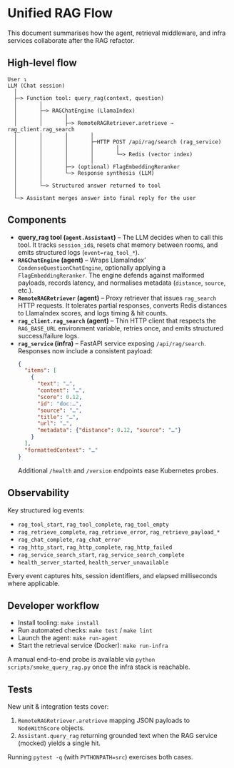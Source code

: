 # Unified RAG Flow

This document summarises how the agent, retrieval middleware, and infra services collaborate after the RAG refactor.

## High-level flow

```
User ↴
LLM (Chat session)
  │
  ├─> Function tool: query_rag(context, question)
  │       │
  │       ├─> RAGChatEngine (LlamaIndex)
  │       │       │
  │       │       ├─> RemoteRAGRetriever.aretrieve → rag_client.rag_search
  │       │       │       │
  │       │       │       ├─HTTP POST /api/rag/search (rag_service)
  │       │       │       │       │
  │       │       │       │       └─> Redis (vector index)
  │       │       │       │
  │       │       ├─> (optional) FlagEmbeddingReranker
  │       │       └─> Response synthesis (LLM)
  │       │
  │       └─> Structured answer returned to tool
  │
  └─> Assistant merges answer into final reply for the user
```

## Components

- **query_rag tool (`agent.Assistant`)** – The LLM decides when to call this tool. It tracks `session_id`s, resets chat memory between rooms, and emits structured logs (`event=rag_tool_*`).
- **`RAGChatEngine` (agent)** – Wraps LlamaIndex’ `CondenseQuestionChatEngine`, optionally applying a `FlagEmbeddingReranker`. The engine defends against malformed payloads, records latency, and normalises metadata (`distance`, `source`, etc.).
- **`RemoteRAGRetriever` (agent)** – Proxy retriever that issues `rag_search` HTTP requests. It tolerates partial responses, converts Redis distances to LlamaIndex scores, and logs timing & hit counts.
- **`rag_client.rag_search` (agent)** – Thin HTTP client that respects the `RAG_BASE_URL` environment variable, retries once, and emits structured success/failure logs.
- **`rag_service` (infra)** – FastAPI service exposing `/api/rag/search`. Responses now include a consistent payload:
  ```json
  {
    "items": [
      {
        "text": "…",
        "content": "…",
        "score": 0.12,
        "id": "doc:…",
        "source": "…",
        "title": "…",
        "url": "…",
        "metadata": {"distance": 0.12, "source": "…"}
      }
    ],
    "formattedContext": "…"
  }
  ```
  Additional `/health` and `/version` endpoints ease Kubernetes probes.

## Observability

Key structured log events:

- `rag_tool_start`, `rag_tool_complete`, `rag_tool_empty`
- `rag_retrieve_complete`, `rag_retrieve_error`, `rag_retrieve_payload_*`
- `rag_chat_complete`, `rag_chat_error`
- `rag_http_start`, `rag_http_complete`, `rag_http_failed`
- `rag_service_search_start`, `rag_service_search_complete`
- `health_server_started`, `health_server_unavailable`

Every event captures hits, session identifiers, and elapsed milliseconds where applicable.

## Developer workflow

- Install tooling: `make install`
- Run automated checks: `make test` / `make lint`
- Launch the agent: `make run-agent`
- Start the retrieval service (Docker): `make run-infra`

A manual end-to-end probe is available via `python scripts/smoke_query_rag.py` once the infra stack is reachable.

## Tests

New unit & integration tests cover:

1. `RemoteRAGRetriever.aretrieve` mapping JSON payloads to `NodeWithScore` objects.
2. `Assistant.query_rag` returning grounded text when the RAG service (mocked) yields a single hit.

Running `pytest -q` (with `PYTHONPATH=src`) exercises both cases.
